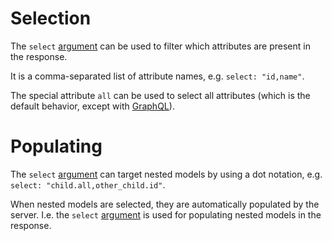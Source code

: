 # Selection

The `select` [argument](operations.md#command-and-arguments) can be used to
filter which attributes are present in the response.

It is a comma-separated list of attribute names, e.g. `select: "id,name"`.

The special attribute `all` can be used to select all attributes
(which is the default behavior, except with [GraphQL](graphql.md#selection)).

# Populating

The `select` [argument](operations.md#command-and-arguments) can target nested
models by using a dot notation, e.g. `select: "child.all,other_child.id"`.

When nested models are selected, they are automatically populated by the server.
I.e. the `select` [argument](operations.md#command-and-arguments) is used for
populating nested models in the response.
